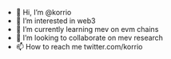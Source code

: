 - 👋 Hi, I’m @korrio
- 👀 I’m interested in web3
- 🌱 I’m currently learning mev on evm chains
- 💞️ I’m looking to collaborate on mev research
- 📫 How to reach me twitter.com/korrio

<!---
korrio/korrio is a ✨ special ✨ repository because its `README.md` (this file) appears on your GitHub profile.
You can click the Preview link to take a look at your changes.
--->
